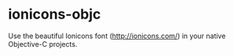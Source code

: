 ionicons-objc
=============

Use the beautiful Ionicons font (http://ionicons.com/) in your native Objective-C projects.
